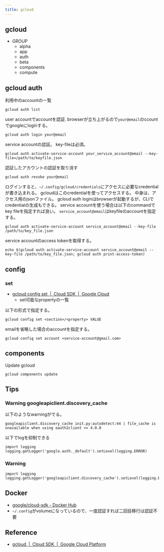 ```yaml
---
title: gcloud
---
```


## gcloud

* GROUP
    * alpha
    * app
    * auth
    * beta
    * components
    * compute

## gcloud auth

利用中のaccountの一覧

```
gcloud auth list
```

user accountでaccountを認証.
browserが立ち上がるので`your@email`のccountでgoogleにloginする。

```
gcloud auth login your@email
```

service accountの認証。
key-fileは必須。

```
gcloud auth activate-service-account your_service_account@email --key-file=/path/to/keyfile.json
```

認証したアカウントの認証を取り消す

```
gcloud auth revoke your@email
```


ログインすると、`~/.config/gcloud/credentials`にアクセスに必要なcredentialが書き込まれる。
gcloudはこのcredentialを使ってアクセスする。
中身は、アクセス用のjsonファイル。
gcloud auth loginはbrowserが起動するが、CLIでcredentialの生成もできる。
service accountを使う場合は以下のcommandでkey fileを指定すれば良い。
`service_account@email`はkeyfileのaccountを指定する。

```
gcloud auth activate-service-account service_account@email --key-file /path/to/key_file.json
```

service accountのaccess tokenを取得する。

```
echo $(gcloud auth activate-service-account service_account@email --key-file /path/to/key_file.json; gcloud auth print-access-token)
```

## config

### set
* [gcloud config set  |  Cloud SDK  |  Google Cloud](https://cloud.google.com/sdk/gcloud/reference/config/set)
    * set可能なpropertyの一覧

以下の形式で指定する。

```
gcloud config set <section>/<property> VALUE
```

emailを省略した場合のaccountを指定する。

```
gcloud config set account <service-account@gmail.com> 
```

## components

Update gcloud

```
gcloud components update
```

## Tips

### Warning googleapiclient.discovery_cache
以下のようなwarningがでる。

```
googleapiclient.discovery_cache init.py:autodetect:44 | file_cache is unavailable when using oauth2client >= 4.0.0
```

以下でlogを抑制できる

```
import logging
logging.getLogger('google.auth._default').setLevel(logging.ERROR)
```

### Warning

```
import logging
logging.getLogger('googleapiclient.discovery_cache').setLevel(logging.ERROR)
```

## Docker
* [google/cloud-sdk - Docker Hub](https://hub.docker.com/r/google/cloud-sdk/)
* `~/.config`がvolumeになっているので、一度認証すれば二回目移行は認証不要



## Reference
* [gcloud  |  Cloud SDK  |  Google Cloud Platform](https://cloud.google.com/sdk/gcloud/reference/)

